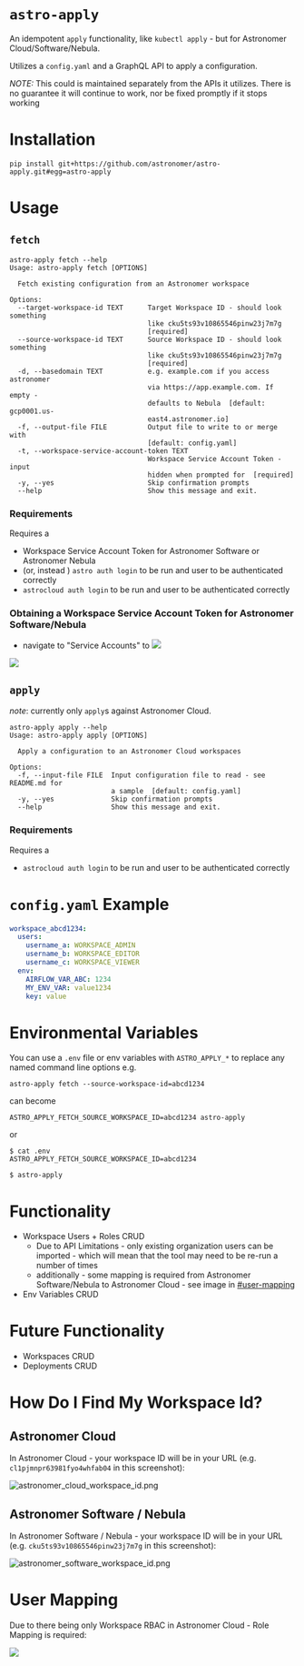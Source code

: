 # `astro-apply`
An idempotent `apply` functionality, like `kubectl apply` - but for Astronomer Cloud/Software/Nebula.

Utilizes a `config.yaml` and a GraphQL API to apply a configuration.

*NOTE:* This could is maintained separately from the APIs it utilizes. 
There is no guarantee it will continue to work, nor be fixed promptly if it stops working

# Installation
```shell
pip install git+https://github.com/astronomer/astro-apply.git#egg=astro-apply
```

# Usage
## `fetch`
```shell
astro-apply fetch --help
Usage: astro-apply fetch [OPTIONS]

  Fetch existing configuration from an Astronomer workspace

Options:
  --target-workspace-id TEXT      Target Workspace ID - should look something
                                  like cku5ts93v10865546pinw23j7m7g
                                  [required]
  --source-workspace-id TEXT      Source Workspace ID - should look something
                                  like cku5ts93v10865546pinw23j7m7g
                                  [required]
  -d, --basedomain TEXT           e.g. example.com if you access astronomer
                                  via https://app.example.com. If empty -
                                  defaults to Nebula  [default: gcp0001.us-
                                  east4.astronomer.io]
  -f, --output-file FILE          Output file to write to or merge with
                                  [default: config.yaml]
  -t, --workspace-service-account-token TEXT
                                  Workspace Service Account Token - input
                                  hidden when prompted for  [required]
  -y, --yes                       Skip confirmation prompts
  --help                          Show this message and exit.
```

### Requirements
Requires a 
- Workspace Service Account Token for Astronomer Software or Astronomer Nebula
- (or, instead ) `astro auth login` to be run and user to be authenticated correctly
- `astrocloud auth login` to be run and user to be authenticated correctly

### Obtaining a Workspace Service Account Token for Astronomer Software/Nebula
- navigate to "Service Accounts" to 
![](./resources/images/service_account_1.png)

![](./resources/images/service_account_2.png)

## `apply`
*note*: currently only `apply`s against Astronomer Cloud.

```shell
astro-apply apply --help
Usage: astro-apply apply [OPTIONS]

  Apply a configuration to an Astronomer Cloud workspaces

Options:
  -f, --input-file FILE  Input configuration file to read - see README.md for
                         a sample  [default: config.yaml]
  -y, --yes              Skip confirmation prompts
  --help                 Show this message and exit.
```

### Requirements
Requires a 
- `astrocloud auth login` to be run and user to be authenticated correctly

# `config.yaml` Example
```yaml
workspace_abcd1234:
  users:
    username_a: WORKSPACE_ADMIN 
    username_b: WORKSPACE_EDITOR
    username_c: WORKSPACE_VIEWER    
  env:
    AIRFLOW_VAR_ABC: 1234
    MY_ENV_VAR: value1234
    key: value
```

# Environmental Variables
You can use a `.env` file or env variables with `ASTRO_APPLY_*` to replace any named command line options
e.g. 
```shell
astro-apply fetch --source-workspace-id=abcd1234
```
can become 
```shell
ASTRO_APPLY_FETCH_SOURCE_WORKSPACE_ID=abcd1234 astro-apply
```

or 
```shell
$ cat .env
ASTRO_APPLY_FETCH_SOURCE_WORKSPACE_ID=abcd1234 

$ astro-apply
```

# Functionality
- Workspace Users + Roles CRUD
  - Due to API Limitations - only existing organization users can be imported - which will mean that the tool may need to be re-run a number of times
  - additionally - some mapping is required from Astronomer Software/Nebula to Astronomer Cloud - see image in [#user-mapping](#user-mapping)
- Env Variables CRUD

# Future Functionality
- Workspaces CRUD
- Deployments CRUD

# How Do I Find My Workspace Id?
## Astronomer Cloud
In Astronomer Cloud - your workspace ID will be in your URL (e.g. `cl1pjmnpr63981fyo4whfab04` in this screenshot):

![astronomer_cloud_workspace_id.png](resources/images/astronomer_cloud_workspace_id.png)

## Astronomer Software / Nebula
In Astronomer Software / Nebula - your workspace ID will be in your URL (e.g. `cku5ts93v10865546pinw23j7m7g` in this screenshot):

![astronomer_software_workspace_id.png](resources/images/astronomer_software_workspace_id.png)

# User Mapping
Due to there being only Workspace RBAC in Astronomer Cloud - Role Mapping is required:

![](./resources/images/user_migrate.png)
